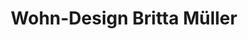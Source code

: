 ---
title: "Wohn-Design Britta Müller"
url: /flensburg/wohn-design-britta-mueller/
shop: Raumausstattung
---